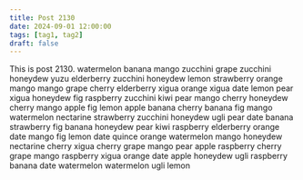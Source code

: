```yaml
---
title: Post 2130
date: 2024-09-01 12:00:00
tags: [tag1, tag2]
draft: false
---
```

This is post 2130.
watermelon
banana
mango
zucchini
grape
zucchini
honeydew
yuzu
elderberry
zucchini
honeydew
lemon
strawberry
orange
mango
mango
grape
cherry
elderberry
xigua
orange
xigua
date
lemon
pear
xigua
honeydew
fig
raspberry
zucchini
kiwi
pear
mango
cherry
honeydew
cherry
mango
apple
fig
lemon
apple
banana
cherry
banana
fig
mango
watermelon
nectarine
strawberry
zucchini
honeydew
ugli
pear
date
banana
strawberry
fig
banana
honeydew
pear
kiwi
raspberry
elderberry
orange
date
mango
fig
lemon
date
quince
orange
watermelon
mango
honeydew
nectarine
cherry
xigua
cherry
grape
mango
pear
apple
raspberry
cherry
grape
mango
raspberry
xigua
orange
date
apple
honeydew
ugli
raspberry
banana
date
watermelon
watermelon
ugli
lemon
